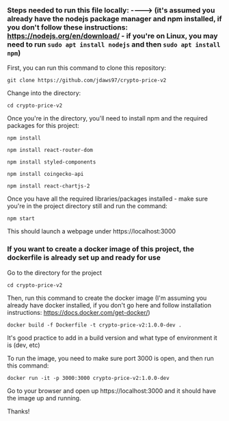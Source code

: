 
### Steps needed to run this file locally: ----> (it's assumed you already have the nodejs package manager and npm installed, if you don't follow these instructions: https://nodejs.org/en/download/ - if you're on Linux, you may need to run `sudo apt install nodejs` and then `sudo apt install npm`)

First, you can run this command to clone this repository:

`git clone https://github.com/jdaws97/crypto-price-v2`

Change into the directory:

`cd crypto-price-v2`

Once you're in the directory, you'll need to install npm and the required packages for this project:

`npm install`

`npm install react-router-dom`

`npm install styled-components`

`npm install coingecko-api`

`npm install react-chartjs-2`

Once you have all the required libraries/packages installed - make sure you're in the project directory still and run the command:

`npm start`

This should launch a webpage under https://localhost:3000

### If you want to create a docker image of this project, the dockerfile is already set up and ready for use

Go to the directory for the project

`cd crypto-price-v2`

Then, run this command to create the docker image (I'm assuming you already have docker installed, if you don't go here and follow installation instructions: https://docs.docker.com/get-docker/)

`docker build -f Dockerfile -t crypto-price-v2:1.0.0-dev .` 

It's good practice to add in a build version and what type of environment it is (dev, etc)

To run the image, you need to make sure port 3000 is open, and then run this command:

`docker run -it -p 3000:3000 crypto-price-v2:1.0.0-dev`

Go to your browser and open up https://localhost:3000 and it should have the image up and running.

Thanks!




